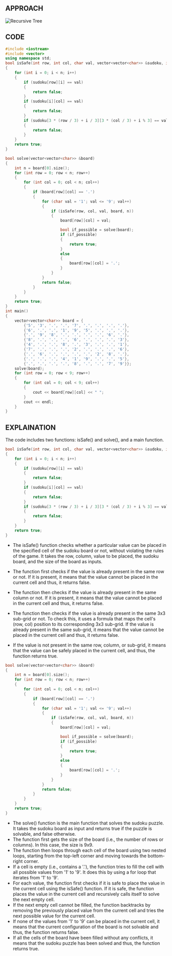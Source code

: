 ## APPROACH
![Recursive Tree](./Screenshot_3.png)
## CODE
```cpp
#include <iostream>
#include <vector>
using namespace std;
bool isSafe(int row, int col, char val, vector<vector<char>> &sudoku, int n)
{
    for (int i = 0; i < n; i++)
    {
        if (sudoku[row][i] == val)
        {
            return false;
        }
        if (sudoku[i][col] == val)
        {
            return false;
        }
        if (sudoku[3 * (row / 3) + i / 3][3 * (col / 3) + i % 3] == val)
        {
            return false;
        }
    }
    return true;
}

bool solve(vector<vector<char>> &board)
{
    int n = board[0].size();
    for (int row = 0; row < n; row++)
    {
        for (int col = 0; col < n; col++)
        {
            if (board[row][col] == '.')
            {
                for (char val = '1'; val <= '9'; val++)
                {
                    if (isSafe(row, col, val, board, n))
                    {
                        board[row][col] = val;

                        bool if_possible = solve(board);
                        if (if_possible)
                        {
                            return true;
                        }
                        else
                        {
                            board[row][col] = '.';
                        }
                    }
                }
                return false;
            }
        }
    }
    return true;
}
int main()
{
    vector<vector<char>> board = {
        {'5', '3', '.', '.', '7', '.', '.', '.', '.'},
        {'6', '.', '.', '1', '9', '5', '.', '.', '.'},
        {'.', '9', '8', '.', '.', '.', '.', '6', '.'},
        {'8', '.', '.', '.', '6', '.', '.', '.', '3'},
        {'4', '.', '.', '8', '.', '3', '.', '.', '1'},
        {'7', '.', '.', '.', '2', '.', '.', '.', '6'},
        {'.', '6', '.', '.', '.', '.', '2', '8', '.'},
        {'.', '.', '.', '4', '1', '9', '.', '.', '5'},
        {'.', '.', '.', '.', '8', '.', '.', '7', '9'}};
    solve(board);
    for (int row = 0; row < 9; row++)
    {
        for (int col = 0; col < 9; col++)
        {
            cout << board[row][col] << " ";
        }
        cout << endl;
    }
}

```
## EXPLAINATION
The code includes two functions: isSafe() and solve(), and a main function.
```cpp
bool isSafe(int row, int col, char val, vector<vector<char>> &sudoku, int n)
{
    for (int i = 0; i < n; i++)
    {
        if (sudoku[row][i] == val)
        {
            return false;
        }
        if (sudoku[i][col] == val)
        {
            return false;
        }
        if (sudoku[3 * (row / 3) + i / 3][3 * (col / 3) + i % 3] == val)
        {
            return false;
        }
    }
    return true;
}
```
* The isSafe() function checks whether a particular value can be placed in the specified cell of the sudoku board or not, without violating the rules of the game. It takes the row, column, value to be placed, the sudoku board, and the size of the board as inputs.

* The function first checks if the value is already present in the same row or not. If it is present, it means that the value cannot be placed in the current cell and thus, it returns false.

* The function then checks if the value is already present in the same column or not. If it is present, it means that the value cannot be placed in the current cell and thus, it returns false.

* The function then checks if the value is already present in the same 3x3 sub-grid or not. To check this, it uses a formula that maps the cell's (row, col) position to its corresponding 3x3 sub-grid. If the value is already present in the same sub-grid, it means that the value cannot be placed in the current cell and thus, it returns false.

* If the value is not present in the same row, column, or sub-grid, it means that the value can be safely placed in the current cell, and thus, the function returns true.
```cpp
bool solve(vector<vector<char>> &board)
{
    int n = board[0].size();
    for (int row = 0; row < n; row++)
    {
        for (int col = 0; col < n; col++)
        {
            if (board[row][col] == '.')
            {
                for (char val = '1'; val <= '9'; val++)
                {
                    if (isSafe(row, col, val, board, n))
                    {
                        board[row][col] = val;

                        bool if_possible = solve(board);
                        if (if_possible)
                        {
                            return true;
                        }
                        else
                        {
                            board[row][col] = '.';
                        }
                    }
                }
                return false;
            }
        }
    }
    return true;
}
```
* The solve() function is the main function that solves the sudoku puzzle. It takes the sudoku board as input and returns true if the puzzle is solvable, and false otherwise.
* The function first gets the size of the board (i.e., the number of rows or columns). In this case, the size is 9x9.
* The function then loops through each cell of the board using two nested loops, starting from the top-left corner and moving towards the bottom-right corner.
* If a cell is empty (i.e., contains a '.'), the function tries to fill the cell with all possible values from '1' to '9'. It does this by using a for loop that iterates from '1' to '9'.
* For each value, the function first checks if it is safe to place the value in the current cell using the isSafe() function. If it is safe, the function places the value in the current cell and recursively calls itself to solve the next empty cell.
* If the next empty cell cannot be filled, the function backtracks by removing the previously placed value from the current cell and tries the next possible value for the current cell.
* If none of the values from '1' to '9' can be placed in the current cell, it means that the current configuration of the board is not solvable and thus, the function returns false.
* If all the cells of the board have been filled without any conflicts, it means that the sudoku puzzle has been solved and thus, the function returns true.

